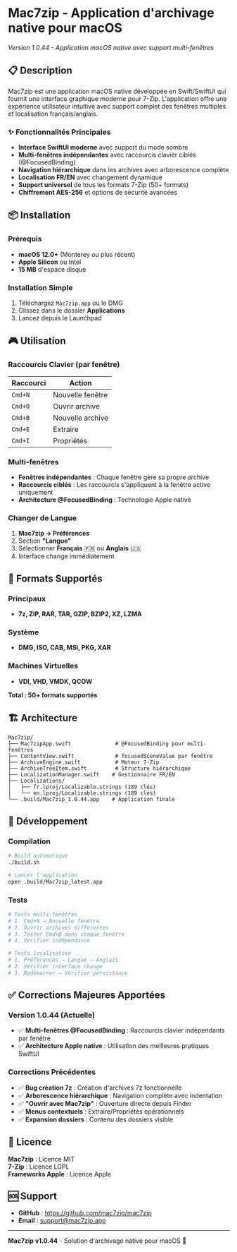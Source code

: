 # Mac7zip - Application d'archivage native pour macOS
*Version 1.0.44 - Application macOS native avec support multi-fenêtres*

## 📋 Description

Mac7zip est une application macOS native développée en Swift/SwiftUI qui fournit une interface graphique moderne pour 7-Zip. L'application offre une expérience utilisateur intuitive avec support complet des fenêtres multiples et localisation français/anglais.

### ✨ Fonctionnalités Principales

- **Interface SwiftUI moderne** avec support du mode sombre
- **Multi-fenêtres indépendantes** avec raccourcis clavier ciblés (@FocusedBinding)
- **Navigation hiérarchique** dans les archives avec arborescence complète
- **Localisation FR/EN** avec changement dynamique
- **Support universel** de tous les formats 7-Zip (50+ formats)
- **Chiffrement AES-256** et options de sécurité avancées

## 📦 Installation

### Prérequis
- **macOS 12.0+** (Monterey ou plus récent)
- **Apple Silicon** ou Intel
- **15 MB** d'espace disque

### Installation Simple
1. Téléchargez `Mac7zip.app` ou le DMG
2. Glissez dans le dossier **Applications**
3. Lancez depuis le Launchpad

## 🎮 Utilisation

### Raccourcis Clavier (par fenêtre)
| Raccourci | Action |
|-----------|--------|
| `Cmd+N` | Nouvelle fenêtre |
| `Cmd+O` | Ouvrir archive |
| `Cmd+B` | Nouvelle archive |
| `Cmd+E` | Extraire |
| `Cmd+I` | Propriétés |

### Multi-fenêtres
- **Fenêtres indépendantes** : Chaque fenêtre gère sa propre archive
- **Raccourcis ciblés** : Les raccourcis s'appliquent à la fenêtre active uniquement
- **Architecture @FocusedBinding** : Technologie Apple native

### Changer de Langue
1. **Mac7zip → Préférences**
2. Section **"Langue"**
3. Sélectionner **Français** 🇫🇷 ou **Anglais** 🇺🇸
4. Interface change immédiatement

## 📁 Formats Supportés

### Principaux
- **7z, ZIP, RAR, TAR, GZIP, BZIP2, XZ, LZMA**

### Système
- **DMG, ISO, CAB, MSI, PKG, XAR**

### Machines Virtuelles
- **VDI, VHD, VMDK, QCOW**

**Total : 50+ formats supportés**

## 🏗️ Architecture

```
Mac7zip/
├── Mac7zipApp.swift              # @FocusedBinding pour multi-fenêtres
├── ContentView.swift             # focusedSceneValue par fenêtre
├── ArchiveEngine.swift           # Moteur 7-Zip
├── ArchiveTreeItem.swift         # Structure hiérarchique
├── LocalizationManager.swift    # Gestionnaire FR/EN
├── Localizations/
│   ├── fr.lproj/Localizable.strings (189 clés)
│   └── en.lproj/Localizable.strings (189 clés)
└── .build/Mac7zip_1.0.44.app    # Application finale
```

## 🔧 Développement

### Compilation
```bash
# Build automatique
./build.sh

# Lancer l'application  
open .build/Mac7zip_latest.app
```

### Tests
```bash
# Tests multi-fenêtres
# 1. Cmd+N → Nouvelle fenêtre
# 2. Ouvrir archives différentes
# 3. Tester Cmd+B dans chaque fenêtre
# 4. Vérifier indépendance

# Tests localisation
# 1. Préférences → Langue → Anglais
# 2. Vérifier interface change
# 3. Redémarrer → Vérifier persistance
```

## ✅ Corrections Majeures Apportées

### Version 1.0.44 (Actuelle)
- ✅ **Multi-fenêtres @FocusedBinding** : Raccourcis clavier indépendants par fenêtre
- ✅ **Architecture Apple native** : Utilisation des meilleures pratiques SwiftUI

### Corrections Précédentes
- ✅ **Bug création 7z** : Création d'archives 7z fonctionnelle
- ✅ **Arborescence hiérarchique** : Navigation complète avec indentation
- ✅ **"Ouvrir avec Mac7zip"** : Ouverture directe depuis Finder
- ✅ **Menus contextuels** : Extraire/Propriétés opérationnels
- ✅ **Expansion dossiers** : Contenu des dossiers visible

## 📄 Licence

**Mac7zip** : Licence MIT  
**7-Zip** : Licence LGPL  
**Frameworks Apple** : Licence Apple

## 🆘 Support

- **GitHub** : https://github.com/mac7zip/mac7zip
- **Email** : support@mac7zip.app

---

**Mac7zip v1.0.44** - Solution d'archivage native pour macOS 🚀